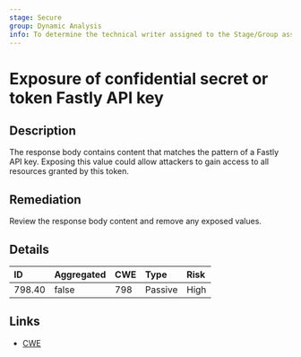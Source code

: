 ```yaml
---
stage: Secure
group: Dynamic Analysis
info: To determine the technical writer assigned to the Stage/Group associated with this page, see https://handbook.gitlab.com/handbook/product/ux/technical-writing/#assignments
---
```


# Exposure of confidential secret or token Fastly API key

## Description

The response body contains content that matches the pattern of a Fastly API key.
Exposing this value could allow attackers to gain access to all resources granted by this token.

## Remediation

Review the response body content and remove any exposed values.

## Details

| ID | Aggregated | CWE | Type | Risk |
|:---|:--------|:--------|:--------|:--------|
| 798.40 | false | 798 | Passive | High |

## Links

- [CWE](https://cwe.mitre.org/data/definitions/798.html)
